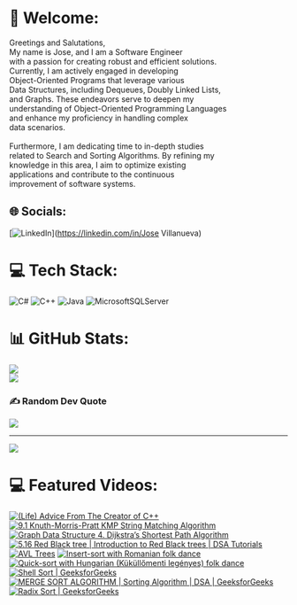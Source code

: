 # 👋 Welcome:
Greetings and Salutations,<br>My name is Jose, and I am a Software Engineer<br> with a passion for creating robust and efficient solutions. <br>Currently, I am actively engaged in developing <br>Object-Oriented Programs that leverage various <br>Data Structures, including Dequeues, Doubly Linked Lists, <br>and Graphs. These endeavors serve to deepen my <br>understanding of Object-Oriented Programming Languages <br>and enhance my proficiency in handling complex <br>data scenarios.<br><br>Furthermore, I am dedicating time to in-depth studies<br> related to Search and Sorting Algorithms. By refining my <br>knowledge in this area, I aim to optimize existing <br>applications and contribute to the continuous <br>improvement of software systems.


## 🌐 Socials:
[![LinkedIn](https://img.shields.io/badge/LinkedIn-%230077B5.svg?logo=linkedin&logoColor=white)](https://linkedin.com/in/Jose Villanueva) 

# 💻 Tech Stack:
![C#](https://img.shields.io/badge/c%23-%23239120.svg?style=for-the-badge&logo=csharp&logoColor=white) ![C++](https://img.shields.io/badge/c++-%2300599C.svg?style=for-the-badge&logo=c%2B%2B&logoColor=white) ![Java](https://img.shields.io/badge/java-%23ED8B00.svg?style=for-the-badge&logo=openjdk&logoColor=white) ![MicrosoftSQLServer](https://img.shields.io/badge/Microsoft%20SQL%20Server-CC2927?style=for-the-badge&logo=microsoft%20sql%20server&logoColor=white)
# 📊 GitHub Stats:
![](https://github-readme-stats.vercel.app/api?username=JoseAVillanueva&theme=kacho_ga&hide_border=false&include_all_commits=false&count_private=false)<br/>
![](https://github-profile-trophy.vercel.app/?username=JoseAVillanueva&theme=chalk&no-frame=false&no-bg=true&margin-w=4)

### ✍️ Random Dev Quote
![](https://quotes-github-readme.vercel.app/api?type=vetical&theme=radical)

---
[![](https://visitcount.itsvg.in/api?id=JoseAVillanueva&icon=2&color=2)](https://visitcount.itsvg.in)
# 💻 Featured Videos:
[![(Life) Advice From The Creator of C++](https://ytcards.demolab.com/?id=-QxI-RP6-HM&title=(Life)+Advice+From+The+Creator+of+C++&lang=en&timestamp=1692853200&background_color=%230d1117&title_color=%23ffffff&stats_color=%23dedede&max_title_lines=1&width=250&border_radius=5&duration=197 "(Life) Advice From The Creator of C++")](https://www.youtube.com/watch?v=-QxI-RP6-HM)
[![9.1 Knuth-Morris-Pratt KMP String Matching Algorithm](https://ytcards.demolab.com/?id=V5-7GzOfADQ&title=9.1+Knuth-Morris-Pratt+KMP+String+Matching+Algorithm&lang=en&timestamp=1692853200&background_color=%230d1117&title_color=%23ffffff&stats_color=%23dedede&max_title_lines=1&width=250&border_radius=5&duration=1135 "9.1 Knuth-Morris-Pratt KMP String Matching Algorithm")](https://www.youtube.com/watch?v=V5-7GzOfADQ)
[![Graph Data Structure 4. Dijkstra’s Shortest Path Algorithm](https://ytcards.demolab.com/?id=pVfj6mxhdMw&title=Graph+Data+Structure+4.+Dijkstra’s+Shortest+Path+Algorithm&lang=en&timestamp=1462597200&background_color=%230d1117&title_color=%23ffffff&stats_color=%23dedede&max_title_lines=1&width=250&border_radius=5&duration=651 "Graph Data Structure 4. Dijkstra’s Shortest Path Algorithm")](https://www.youtube.com/watch?v=pVfj6mxhdMw)
[![5.16 Red Black tree | Introduction to Red Black trees | DSA Tutorials](https://ytcards.demolab.com/?id=3RQtq7PDHog&title=5.16+Red+Black+tree+|+Introduction+to+Red+Black+trees+|+DSA+Tutorials&lang=en&timestamp=1571893200&background_color=%230d1117&title_color=%23ffffff&stats_color=%23dedede&max_title_lines=1&width=250&border_radius=5&duration=1979 "5.16 Red Black tree | Introduction to Red Black trees | DSA Tutorials")](https://www.youtube.com/watch?v=3RQtq7PDHog)
[![AVL Trees](https://ytcards.demolab.com/?id=IGd7yIcxL6U&title=AVL+Trees&lang=en&timestamp=1498194000&background_color=%230d1117&title_color=%23ffffff&stats_color=%23dedede&max_title_lines=1&width=250&border_radius=5&duration=343 "AVL Trees")](https://www.youtube.com/watch?v=IGd7yIcxL6U)
[![Insert-sort with Romanian folk dance](https://ytcards.demolab.com/?id=ROalU379l3U&t=3s&title=Insert-sort+with+Romanian+folk+dance&lang=en&timestamp=1498194000&background_color=%230d1117&title_color=%23ffffff&stats_color=%23dedede&max_title_lines=1&width=250&border_radius=5&duration=243 "Insert-sort with Romanian folk dance")](https://www.youtube.com/watch?v=ROalU379l3U&t=3s)
[![Quick-sort with Hungarian (Küküllőmenti legényes) folk dance](https://ytcards.demolab.com/?id=ywWBy6J5gz8&title=Quick-sort+with+Hungarian+(Küküllőmenti+legényes)+folk+dance&lang=en&timestamp=1304312400&background_color=%230d1117&title_color=%23ffffff&stats_color=%23dedede&max_title_lines=1&width=250&border_radius=5&duration=414 "Quick-sort with Hungarian (Küküllőmenti legényes) folk dance")](https://www.youtube.com/watch?v=ywWBy6J5gz8)
[![Shell Sort | GeeksforGeeks](https://ytcards.demolab.com/?id=SHcPqUe2GZM&title=Shell+Sort+|+GeeksforGeeks&lang=en&timestamp=1474693200&background_color=%230d1117&title_color=%23ffffff&stats_color=%23dedede&max_title_lines=1&width=250&border_radius=5&duration=114 "Shell Sort | GeeksforGeeks")](https://www.youtube.com/watch?v=SHcPqUe2GZM)
[![MERGE SORT ALGORITHM | Sorting Algorithm | DSA | GeeksforGeeks](https://ytcards.demolab.com/?id=JSceec-wEyw&title=MERGE+SORT+ALGORITHM+|+Sorting+Algorithm+|+DSA+|+GeeksforGeeks&lang=en&timestamp=1474693200&background_color=%230d1117&title_color=%23ffffff&stats_color=%23dedede&max_title_lines=1&width=250&border_radius=5&duration=98 "MERGE SORT ALGORITHM | Sorting Algorithm | DSA | GeeksforGeeks")](https://www.youtube.com/watch?v=JSceec-wEyw)
[![Radix Sort | GeeksforGeeks](https://ytcards.demolab.com/?id=nu4gDuFabIM&title=Radix+Sort+|+GeeksforGeeks&lang=en&timestamp=1474693200&background_color=%230d1117&title_color=%23ffffff&stats_color=%23dedede&max_title_lines=1&width=250&border_radius=5&duration=68 "Radix Sort | GeeksforGeeks")](https://www.youtube.com/watch?v=nu4gDuFabIM)
<!-- Proudly created with GPRM ( https://gprm.itsvg.in ) -->
